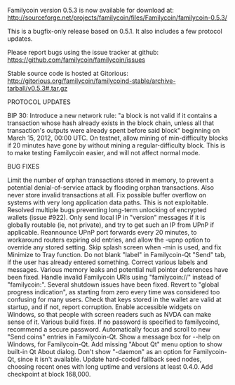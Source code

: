 Familycoin version 0.5.3 is now available for download at:
http://sourceforge.net/projects/familycoin/files/Familycoin/familycoin-0.5.3/

This is a bugfix-only release based on 0.5.1.
It also includes a few protocol updates.

Please report bugs using the issue tracker at github:
https://github.com/familycoin/familycoin/issues

Stable source code is hosted at Gitorious:
http://gitorious.org/familycoin/familycoind-stable/archive-tarball/v0.5.3#.tar.gz

PROTOCOL UPDATES

BIP 30: Introduce a new network rule: "a block is not valid if it contains a transaction whose hash already exists in the block chain, unless all that transaction's outputs were already spent before said block" beginning on March 15, 2012, 00:00 UTC.
On testnet, allow mining of min-difficulty blocks if 20 minutes have gone by without mining a regular-difficulty block. This is to make testing Familycoin easier, and will not affect normal mode.

BUG FIXES

Limit the number of orphan transactions stored in memory, to prevent a potential denial-of-service attack by flooding orphan transactions. Also never store invalid transactions at all.
Fix possible buffer overflow on systems with very long application data paths. This is not exploitable.
Resolved multiple bugs preventing long-term unlocking of encrypted wallets
(issue #922).
Only send local IP in "version" messages if it is globally routable (ie, not private), and try to get such an IP from UPnP if applicable.
Reannounce UPnP port forwards every 20 minutes, to workaround routers expiring old entries, and allow the -upnp option to override any stored setting.
Skip splash screen when -min is used, and fix Minimize to Tray function.
Do not blank "label" in Familycoin-Qt "Send" tab, if the user has already entered something.
Correct various labels and messages.
Various memory leaks and potential null pointer deferences have been fixed.
Handle invalid Familycoin URIs using "familycoin://" instead of "familycoin:".
Several shutdown issues have been fixed.
Revert to "global progress indication", as starting from zero every time was considered too confusing for many users.
Check that keys stored in the wallet are valid at startup, and if not, report corruption.
Enable accessible widgets on Windows, so that people with screen readers such as NVDA can make sense of it.
Various build fixes.
If no password is specified to familycoind, recommend a secure password.
Automatically focus and scroll to new "Send coins" entries in Familycoin-Qt.
Show a message box for --help on Windows, for Familycoin-Qt.
Add missing "About Qt" menu option to show built-in Qt About dialog.
Don't show "-daemon" as an option for Familycoin-Qt, since it isn't available.
Update hard-coded fallback seed nodes, choosing recent ones with long uptime and versions at least 0.4.0.
Add checkpoint at block 168,000.
